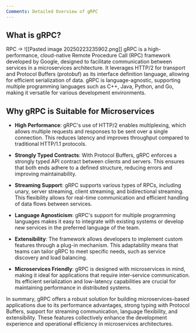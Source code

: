 ```yaml
---
Comments: Detailed Overview of gRPC
---
```

## What is gRPC?

RPC -> 
![[Pasted image 20250223235902.png]]
gRPC is a high-performance, cloud-native Remote Procedure Call (RPC) framework developed by Google, designed to facilitate communication between services in a microservices architecture. It leverages HTTP/2 for transport and Protocol Buffers (protobuf) as its interface definition language, allowing for efficient serialization of data. gRPC is language-agnostic, supporting multiple programming languages such as C++, Java, Python, and Go, making it versatile for various development environments.

## Why gRPC is Suitable for Microservices

- **High Performance**: gRPC's use of HTTP/2 enables multiplexing, which allows multiple requests and responses to be sent over a single connection. This reduces latency and improves throughput compared to traditional HTTP/1.1 protocols.
    
- **Strongly Typed Contracts**: With Protocol Buffers, gRPC enforces a strongly typed API contract between clients and servers. This ensures that both ends adhere to a defined structure, reducing errors and improving maintainability.
    
- **Streaming Support**: gRPC supports various types of RPCs, including unary, server streaming, client streaming, and bidirectional streaming. This flexibility allows for real-time communication and efficient handling of data flows between services.
    
- **Language Agnosticism**: gRPC's support for multiple programming languages makes it easy to integrate with existing systems or develop new services in the preferred language of the team.
    
- **Extensibility**: The framework allows developers to implement custom features through a plug-in mechanism. This adaptability means that teams can tailor gRPC to meet specific needs, such as service discovery and load balancing.
    
- **Microservices Friendly**: gRPC is designed with microservices in mind, making it ideal for applications that require inter-service communication. Its efficient serialization and low-latency capabilities are crucial for maintaining performance in distributed systems.
    

In summary, gRPC offers a robust solution for building microservices-based applications due to its performance advantages, strong typing with Protocol Buffers, support for streaming communication, language flexibility, and extensibility. These features collectively enhance the development experience and operational efficiency in microservices architectures.